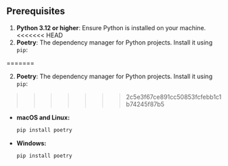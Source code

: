 ## Prerequisites

1. **Python 3.12 or higher**: Ensure Python is installed on your machine.
<<<<<<< HEAD
2. **Poetry**: The dependency manager for Python projects. Install it using `pip`:

=======

2. **Poetry**: The dependency manager for Python projects. Install it using `pip`:
>>>>>>> 2c5e3f67ce891cc50853fcfebb1c1b74245f87b5
   - **macOS and Linux:**
     ```bash
     pip install poetry
     ```
   - **Windows:**
     ```bash
     pip install poetry
     ```
